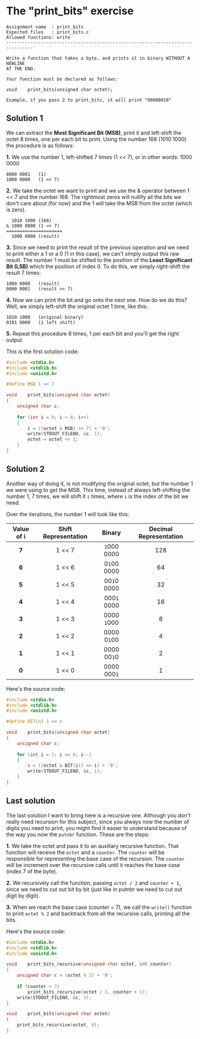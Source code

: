 # **The "print_bits" exercise**
```
Assignment name  : print_bits
Expected files   : print_bits.c
Allowed functions: write
--------------------------------------------------------------------------------

Write a function that takes a byte, and prints it in binary WITHOUT A NEWLINE
AT THE END.

Your function must be declared as follows:

void	print_bits(unsigned char octet);

Example, if you pass 2 to print_bits, it will print "00000010"
```

## **Solution 1**

We can extract the **Most Significant Bit (MSB)**, print it and left-shift the octet 8 times, one per each bit to print. Using the number 168 (1010 1000) the procedure is as follows:

**1.** We use the number 1, left-shifted 7 times (1 << 7), or in other words: 1000 0000
	
	0000 0001	(1)
	1000 0000	(1 << 7)

**2.** We take the octet we want to print and we use the & operator between 1 << 7 and the number 168. The rightmost zeros will nullify all the bits we don't care about (for now) and the 1 will take the MSB from the octet (which is zero).

	  1010 1000	(168)
	& 1000 0000	(1 << 7)
	=====================
	  1000 0000 (result)

**3.** Since we need to print the result of the previous operation and we need to print either a 1 or a 0 (1 in this case), we can't simply output this raw result. The number 1 must be shifted to the position of the **Least Significant Bit (LSB)** which the position of index 0. To do this, we simply right-shift the result 7 times:

	1000 0000	(result)
	0000 0001	(result >> 7)

**4.** Now we can print the bit and go onto the next one. How do we do this? Well, we simply left-shift the original octet 1 time, like this:

	1010 1000	(original binary)
	0101 0000	(1 left shift)

**5.** Repeat this procedure 8 times, 1 per each bit and you'll get the right output

This is the first solution code: 

```C
#include <stdio.h>
#include <stdlib.h>
#include <unistd.h>

#define MSB 1 << 7

void	print_bits(unsigned char octet)
{
	unsigned char c;
	
	for (int i = 0; i < 8; i++)
	{
		c = ((octet & MSB) >> 7) + '0';
		write(STDOUT_FILENO, &c, 1);
		octet = octet << 1;
	}
}
```

## **Solution 2**

Another way of doing it, is not modifying the original octet, but the number 1 we were using to get the MSB. This time, instead of always left-shifting the number 1, 7 times, we will shift it `i` times, where `i` is the index of the bit we need.

Over the iterations, the number 1 will look like this:

| Value of i | Shift Representation | Binary | Decimal Representation|
|:--:|:--:|:--:|:--:|
| **7** | 1 << 7 | `1`000 0000 | 128 |
| **6** | 1 << 6 | 0`1`00 0000 |  64 |
| **5** | 1 << 5 | 00`1`0 0000 |  32 |
| **4** | 1 << 4 | 000`1` 0000 |  16 |
| **3** | 1 << 3 | 0000 `1`000 |   8 |
| **2** | 1 << 2 | 0000 0`1`00 |   4 |
| **1** | 1 << 1 | 0000 00`1`0 |   2 |
| **0** | 1 << 0 | 0000 000`1` |   1 |

Here's the source code:

```C
#include <stdio.h>
#include <stdlib.h>
#include <unistd.h>

#define BIT(n) 1 << n

void	print_bits(unsigned char octet)
{
	unsigned char c;
	
	for (int i = 7; i >= 0; i--)
	{
		c = ((octet & BIT(i)) >> i) + '0';
		write(STDOUT_FILENO, &c, 1);
	}
}
```

## **Last solution**

The last solution I want to bring here is a recursive one. Although you don't really need recursion for this subject, since you always now the number of digits you need to print, you might find it easier to understand because of the way you now the `putnbr` function. These are the steps:

**1.** We take the octet and pass it to an auxiliary recursive function. That function will receive the `octet` and a `counter`. The `counter` will be responsible for representing the base case of the recursion. The `counter` will be increment over the recursive calls until it reaches the base case (index 7 of the byte).

**2.** We recursively call the function, passing `octet / 2` and `counter + 1`, since we need to cut out bit by bit (just like in putnbr we need to cut out digit by digit).

**3.** When we reach the base case (counter = 7), we call the `write()` function to print `octet % 2` and backtrack from all the recursive calls, printing all the bits.

Here's the source code:

```C
#include <stdio.h>
#include <stdlib.h>
#include <unistd.h>

void	print_bits_recursive(unsigned char octet, int counter)
{
	unsigned char c = (octet % 2) + '0';
	
	if (counter < 7)
		print_bits_recursive(octet / 2, counter + 1);
	write(STDOUT_FILENO, &c, 1);
}

void	print_bits(unsigned char octet)
{
	print_bits_recursive(octet, 0);
}
```
